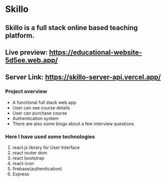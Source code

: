 # Skillo
## Skillo is a full stack online based teaching platform.

## Live preview: https://educational-website-5d5ee.web.app/

## Server Link: https://skillo-server-api.vercel.app/

### Project overview
- A functional full stack web app 
- User can see course details
- User can purchase course
- Authentication system
- There are also some blogs about a few interview questions
### Here I have used some technologies
1. react.js library for User Interface
2. react router dom
3. react bootstrap
4. react-icon
5. firebase(authentication)
6. Express